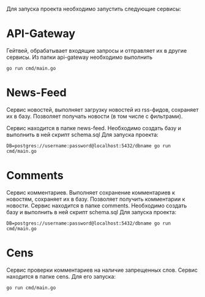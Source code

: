 Для запуска проекта необходимо запустить следующие сервисы:

# API-Gateway
Гейтвей, обрабатывает входящие запросы и отправляет их в другие сервисы.
Из папки  api-gateway необходимо выполнить
```
go run cmd/main.go
```

# News-Feed
Сервис новостей, выполняет загрузку новостей из rss-фидов, сохраняет их в базу. Позволяет получать новости (в том числе с фильтрами).

Сервис находится в папке news-feed. Необходимо создать базу и выполнить в ней скрипт schema.sql
Для запуска проекта:
```
DB=postgres://username:password@localhost:5432/dbname go run cmd/main.go
```

# Comments
Сервис комментариев. Выполняет сохранение комментариев к новостям, сохраняет их в базу. Позволяет получить комментарии к новости.
Сервис находится в папке comments. Необходимо создать базу и выполнить в ней скрипт schema.sql
Для запуска проекта:
```
DB=postgres://username:password@localhost:5432/dbname go run cmd/main.go
```

# Cens
Сервис проверки комментариев на наличие запрещенных слов.
Сервис находится в папке cens. Для его запуска:
```
go run cmd/main.go
```

